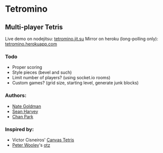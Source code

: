 # Tetromino

## Multi-player Tetris

Live demo on nodejitsu: [tetromino.jit.su](http://tetromino.jit.su)
Mirror on heroku (long-polling only): [tetromino.herokuapp.com](http://tetromino.herokuapp.com)

### Todo

* Proper scoring
* Style pieces (bevel and such)
* Limit number of players? (using socket.io rooms)
* Custom games? (grid size, starting level, generate junk blocks)

### Authors:

* [Nate Goldman](http://github.com/ngoldman)
* [Sean Harvey](http://github.com/sean4500)
* [Chan Park](http://github.com/thesarcasm)

### Inspired by:

* Victor Cisneiros' [Canvas Tetris](http://10k.aneventapart.com/1/Entry/183)
* [Peter Wooley](http://github.com/peterwooley)'s [otz](http://otz.jit.su/)
